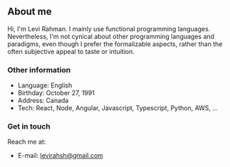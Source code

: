 
## About me

Hi, I'm Levi Rahman. I mainly use functional programming languages. Nevertheless, I'm not cynical about other programming languages and paradigms, even though I prefer the formalizable aspects, rather than the often subjective appeal to taste or intuition. 

### Other information

- Language: English
- Birthday: October 27, 1991
- Address: Canada
- Tech: React, Node, Angular, Javascript, Typescript, Python, AWS, ...

### Get in touch

Reach me at: 

- E-mail: levirahsh@gmail.com
